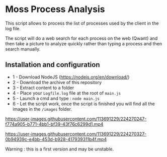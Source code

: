# Moss Process Analysis

This script allows to process the list of processes used by the client in the log file.

The script will do a web search for each process on the web (Qwant) and then take a picture to analyze quickly rather than typing a process and then search manually.

## Installation and configuration
* 1 - Download NodeJS (https://nodejs.org/en/download/)
* 2 - Download the archive of this repository
* 3 - Extract content to a folder
* 4 - Place your `Logfile.log` file at the root of `main.js`
* 5 - Launch a cmd and type : `node main.js`
* 6 - Let the script work, once the script is finished you will find all the images in the `/images` folder.


https://user-images.githubusercontent.com/113691229/224270247-f774a905-b771-4bb1-bf39-43f76c6299d1.mp4


https://user-images.githubusercontent.com/113691229/224270327-0b94939c-e4bb-453d-b928-417939311b4f.mp4


Warning : this is a first version and may be unstable.
